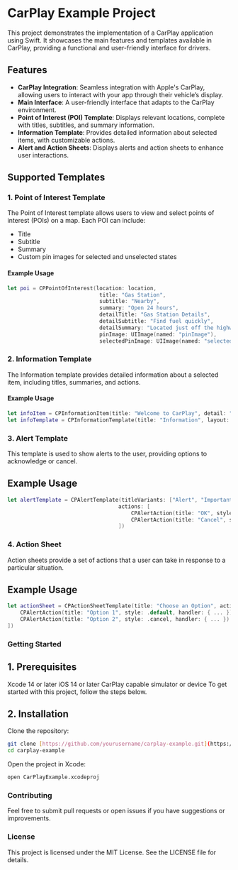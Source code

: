 # CarPlay Example Project

This project demonstrates the implementation of a CarPlay application using Swift. It showcases the main features and templates available in CarPlay, providing a functional and user-friendly interface for drivers.

## Features

- **CarPlay Integration**: Seamless integration with Apple's CarPlay, allowing users to interact with your app through their vehicle’s display.
- **Main Interface**: A user-friendly interface that adapts to the CarPlay environment.
- **Point of Interest (POI) Template**: Displays relevant locations, complete with titles, subtitles, and summary information.
- **Information Template**: Provides detailed information about selected items, with customizable actions.
- **Alert and Action Sheets**: Displays alerts and action sheets to enhance user interactions.

## Supported Templates

### 1. **Point of Interest Template**

The Point of Interest template allows users to view and select points of interest (POIs) on a map. Each POI can include:

- Title
- Subtitle
- Summary
- Custom pin images for selected and unselected states

#### Example Usage

```swift
let poi = CPPointOfInterest(location: location,
                             title: "Gas Station",
                             subtitle: "Nearby",
                             summary: "Open 24 hours",
                             detailTitle: "Gas Station Details",
                             detailSubtitle: "Find fuel quickly",
                             detailSummary: "Located just off the highway",
                             pinImage: UIImage(named: "pinImage"),
                             selectedPinImage: UIImage(named: "selectedPinImage"))
```
### 2. **Information Template**
The Information template provides detailed information about a selected item, including titles, summaries, and actions.

#### Example Usage
```swift
let infoItem = CPInformationItem(title: "Welcome to CarPlay", detail: "This is an example app demonstrating CarPlay features.")
let infoTemplate = CPInformationTemplate(title: "Information", layout: .twoColumn, items: [infoItem], actions: [CPTextButton(title: "OK", style: .default, handler: { ... })])
```

### 3. **Alert Template**

This template is used to show alerts to the user, providing options to acknowledge or cancel.

## Example Usage

 ```swift
let alertTemplate = CPAlertTemplate(titleVariants: ["Alert", "Important Update"],
                                    actions: [
                                        CPAlertAction(title: "OK", style: .default, handler: { ... }),
                                        CPAlertAction(title: "Cancel", style: .cancel, handler: { ... })
                                    ])
 ```
### 4. **Action Sheet**
Action sheets provide a set of actions that a user can take in response to a particular situation.

## Example Usage
```swift
let actionSheet = CPActionSheetTemplate(title: "Choose an Option", actions: [
    CPAlertAction(title: "Option 1", style: .default, handler: { ... }),
    CPAlertAction(title: "Option 2", style: .cancel, handler: { ... })
])
```
### Getting Started

## 1. Prerequisites
Xcode 14 or later
iOS 14 or later
CarPlay capable simulator or device
To get started with this project, follow the steps below.

## 2. Installation
Clone the repository:
```bash
git clone [https://github.com/yourusername/carplay-example.git](https://github.com/parogo5/carplay-example.git)
cd carplay-example
```
Open the project in Xcode:
```bash
open CarPlayExample.xcodeproj
```
### Contributing
Feel free to submit pull requests or open issues if you have suggestions or improvements.

### License
This project is licensed under the MIT License. See the LICENSE file for details.
